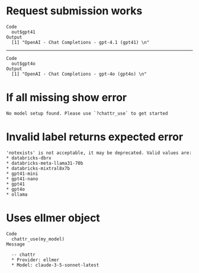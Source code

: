 # Request submission works

    Code
      out$gpt41
    Output
      [1] "OpenAI - Chat Completions - gpt-4.1 (gpt41) \n"

---

    Code
      out$gpt4o
    Output
      [1] "OpenAI - Chat Completions - gpt-4o (gpt4o) \n"

# If all missing show error

    No model setup found. Please use `?chattr_use` to get started

# Invalid label returns expected error

    'notexists' is not acceptable, it may be deprecated. Valid values are:
    * databricks-dbrx
    * databricks-meta-llama31-70b
    * databricks-mixtral8x7b
    * gpt41-mini
    * gpt41-nano
    * gpt41
    * gpt4o
    * ollama

# Uses ellmer object

    Code
      chattr_use(my_model)
    Message
      
      -- chattr 
      * Provider: ellmer
      * Model: claude-3-5-sonnet-latest

